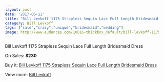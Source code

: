 ```yaml
---
layout: post
date: '2017-06-11'
title: "Bill Levkoff 1175 Strapless Sequin Lace Full Length Bridesmaid Dress"
category: Bill Levkoff
tags: ["sale","crazy","unique","bridesmaid","wedding"]
image: http://www.eudances.com/10016-thickbox_default/bill-levkoff-1175-strapless-sequin-lace-full-length-bridesmaid-dress.jpg
---
```

Bill Levkoff 1175 Strapless Sequin Lace Full Length Bridesmaid Dress

On Sales: **$230**
<a href="https://www.eudances.com/en/bill-levkoff/3290-bill-levkoff-1175-strapless-sequin-lace-full-length-bridesmaid-dress.html"><amp-img layout="responsive" width="600" height="600" src="//www.eudances.com/10016-thickbox_default/bill-levkoff-1175-strapless-sequin-lace-full-length-bridesmaid-dress.jpg" alt="Bill Levkoff 1175 Strapless Sequin Lace Full Length Bridesmaid Dress 0" /></a>
<a href="https://www.eudances.com/en/bill-levkoff/3290-bill-levkoff-1175-strapless-sequin-lace-full-length-bridesmaid-dress.html"><amp-img layout="responsive" width="600" height="600" src="//www.eudances.com/10019-thickbox_default/bill-levkoff-1175-strapless-sequin-lace-full-length-bridesmaid-dress.jpg" alt="Bill Levkoff 1175 Strapless Sequin Lace Full Length Bridesmaid Dress 1" /></a>
<a href="https://www.eudances.com/en/bill-levkoff/3290-bill-levkoff-1175-strapless-sequin-lace-full-length-bridesmaid-dress.html"><amp-img layout="responsive" width="600" height="600" src="//www.eudances.com/10018-thickbox_default/bill-levkoff-1175-strapless-sequin-lace-full-length-bridesmaid-dress.jpg" alt="Bill Levkoff 1175 Strapless Sequin Lace Full Length Bridesmaid Dress 2" /></a>
<a href="https://www.eudances.com/en/bill-levkoff/3290-bill-levkoff-1175-strapless-sequin-lace-full-length-bridesmaid-dress.html"><amp-img layout="responsive" width="600" height="600" src="//www.eudances.com/10017-thickbox_default/bill-levkoff-1175-strapless-sequin-lace-full-length-bridesmaid-dress.jpg" alt="Bill Levkoff 1175 Strapless Sequin Lace Full Length Bridesmaid Dress 3" /></a>

Buy it: [Bill Levkoff 1175 Strapless Sequin Lace Full Length Bridesmaid Dress](https://www.eudances.com/en/bill-levkoff/3290-bill-levkoff-1175-strapless-sequin-lace-full-length-bridesmaid-dress.html "Bill Levkoff 1175 Strapless Sequin Lace Full Length Bridesmaid Dress")

View more: [Bill Levkoff](https://www.eudances.com/en/57-bill-levkoff "Bill Levkoff")